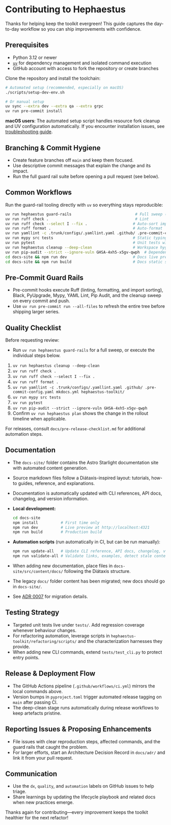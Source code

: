 # Contributing to Hephaestus

Thanks for helping keep the toolkit evergreen! This guide captures the day-to-day workflow so you can
ship improvements with confidence.

## Prerequisites

- Python 3.12 or newer
- [`uv`](https://github.com/astral-sh/uv) for dependency management and isolated command execution
- GitHub account with access to fork the repository or create branches

Clone the repository and install the toolchain:

```bash
# Automated setup (recommended, especially on macOS)
./scripts/setup-dev-env.sh

# Or manual setup
uv sync --extra dev --extra qa --extra grpc
uv run pre-commit install
```

**macOS users**: The automated setup script handles resource fork cleanup and UV configuration automatically. If you encounter installation issues, see [troubleshooting guide](docs/how-to/troubleshooting.md#macos-appledoubleresource-fork-installation-errors).

## Branching & Commit Hygiene

- Create feature branches off `main` and keep them focused.
- Use descriptive commit messages that explain the change and its impact.
- Run the full guard rail suite before opening a pull request (see below).

## Common Workflows

Run the guard-rail tooling directly with `uv` so everything stays reproducible:

```bash
uv run hephaestus guard-rails                            # Full sweep (cleanup, lint, typecheck, tests, audit)
uv run ruff check .                                      # Lint
uv run ruff check --select I --fix .                    # Auto-sort imports (ruff isort)
uv run ruff format .                                    # Auto-format
uv run yamllint -c .trunk/configs/.yamllint.yaml .github/ .pre-commit-config.yaml hephaestus-toolkit/  # YAML lint
uv run mypy src tests                                   # Static typing
uv run pytest                                           # Unit tests with coverage
uv run hephaestus cleanup --deep-clean                  # Workspace hygiene
uv run pip-audit --strict --ignore-vuln GHSA-4xh5-x5gv-qwph  # Dependency audit
cd docs-site && npm run dev                             # Docs live preview (Astro Starlight)
cd docs-site && npm run build                           # Docs static site build
```

## Pre-Commit Guard Rails

- Pre-commit hooks execute Ruff (linting, formatting, and import sorting), Black, PyUpgrade, Mypy, YAML Lint, Pip Audit, and the cleanup sweep on every
  commit and push.
- Use `uv run pre-commit run --all-files` to refresh the entire tree before shipping larger series.

## Quality Checklist

Before requesting review:

- Run `uv run hephaestus guard-rails` for a full sweep, or execute the individual steps below.

1. `uv run hephaestus cleanup --deep-clean`
2. `uv run ruff check .`
3. `uv run ruff check --select I --fix .`
4. `uv run ruff format .`
5. `uv run yamllint -c .trunk/configs/.yamllint.yaml .github/ .pre-commit-config.yaml mkdocs.yml hephaestus-toolkit/`
6. `uv run mypy src tests`
7. `uv run pytest`
8. `uv run pip-audit --strict --ignore-vuln GHSA-4xh5-x5gv-qwph`
9. Confirm `uv run hephaestus plan` shows the change in the rollout timeline when applicable.

For releases, consult `docs/pre-release-checklist.md` for additional automation steps.

## Documentation

- The `docs-site/` folder contains the Astro Starlight documentation site with automated content generation.
- Source markdown files follow a Diátaxis-inspired layout: tutorials, how-to guides, reference, and explanations.
- Documentation is automatically updated with CLI references, API docs, changelog, and version information.
- **Local development:**

  ```bash
  cd docs-site
  npm install          # First time only
  npm run dev          # Live preview at http://localhost:4321
  npm run build        # Production build
  ```

- **Automation scripts** (run automatically in CI, but can be run manually):

  ```bash
  npm run update-all   # Update CLI reference, API docs, changelog, versions
  npm run validate-all # Validate links, examples, detect stale content
  ```

- When adding new documentation, place files in `docs-site/src/content/docs/` following the Diátaxis structure.
- The legacy `docs/` folder content has been migrated; new docs should go in `docs-site/`.
- See [ADR 0007](docs-site/src/content/docs/adr/0007-astro-starlight-migration.md) for migration details.

## Testing Strategy

- Targeted unit tests live under `tests/`. Add regression coverage whenever behaviour changes.
- For refactoring automation, leverage scripts in `hephaestus-toolkit/refactoring/scripts/` and the
  characterization harnesses they provide.
- When adding new CLI commands, extend `tests/test_cli.py` to protect entry points.

## Release & Deployment Flow

- The GitHub Actions pipeline (`.github/workflows/ci.yml`) mirrors the local commands above.
- Version bumps in `pyproject.toml` trigger automated release tagging on `main` after passing CI.
- The deep-clean stage runs automatically during release workflows to keep artefacts pristine.

## Reporting Issues & Proposing Enhancements

- File issues with clear reproduction steps, affected commands, and the guard rails that caught the
  problem.
- For larger efforts, start an Architecture Decision Record in `docs/adr/` and link it from your
  pull request.

## Communication

- Use the `dx`, `quality`, and `automation` labels on GitHub issues to help triage.
- Share learnings by updating the lifecycle playbook and related docs when new practices emerge.

Thanks again for contributing—every improvement keeps the toolkit healthier for the next refactor!
